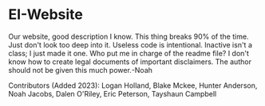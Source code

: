# EI-Website
Our website, good description I know.
This thing breaks 90% of the time.
Just don't look too deep into it.
Useless code is intentional.
Inactive isn't a class; I just made it one.
Who put me in charge of the readme file?
I don't know how to create legal documents of important disclaimers.
The author should not be given this much power.-Noah

Contributors (Added 2023):
Logan Holland,
Blake Mckee,
Hunter Anderson,
Noah Jacobs,
Dalen O'Riley,
Eric Peterson,
Tayshaun Campbell
